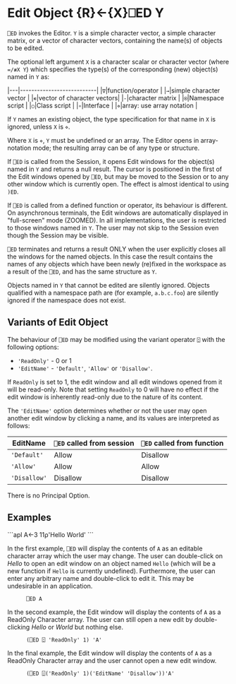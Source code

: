 




<h1 class="heading"><span class="name">Edit Object</span> <span class="command">{R}←{X}⎕ED Y</span></h1>



`⎕ED` invokes the Editor.  `Y` is a simple character vector, a simple character matrix, or a vector of character vectors, containing the name(s) of objects to be edited.

The optional left argument `X` is  a character scalar or character vector (where `=/≢X Y`) which specifies the type(s) of the corresponding (new) object(s) named in `Y` as:


|---|---------------------------|
|`∇`|function/operator          |
|`→`|simple character vector    |
|`∊`|vector of character vectors|
|`-`|character matrix           |
|`⍟`|Namespace script           |
|`○`|Class script               |
|`∘`|Interface                  |
|`⋄`|array: use array notation  |


If `Y` names an existing object, the type specification for that name in `X` is ignored, unless `X` is `⋄`.

Where `X` is  `⋄`, `Y` must be undefined or an array.
The Editor opens in array-notation mode; the resulting array can be of any type or structure.

If `⎕ED` is called from the Session, it opens Edit windows for the object(s) named in `Y` and returns a null result.  The cursor is positioned in the first of the Edit windows opened by `⎕ED`, but may be moved to the Session or to any other window which is currently open.  The effect is almost identical to using `)ED`.


If `⎕ED` is called from a defined function or operator, its behaviour is different. On asynchronous terminals, the Edit windows are automatically displayed in "full-screen" mode (ZOOMED). In all implementations, the user is restricted to those windows named in `Y`. The user may not skip to the Session even though the Session may be visible.


`⎕ED` terminates and returns a result ONLY when the user explicitly closes all the windows for the named objects. In this case the result contains the names of any objects which have been newly (re)fixed in the workspace as a result of the `⎕ED`, and has the same structure as `Y`.


Objects named in `Y` that cannot be edited are silently ignored. Objects qualified with a namespace path are (for example, `a.b.c.foo`) are silently ignored if the namespace does not exist.


## Variants of Edit Object


The behaviour of `⎕ED` may be modified using the variant operator `⍠` with the following options:

- `'ReadOnly'` - 0 or 1
- `'EditName'` - `'Default'`, `'Allow'` or `'Disallow'`.



If `ReadOnly` is set to 1, the edit window and all edit windows opened from it will be read-only. Note that setting `ReadOnly` to 0 will have no effect if the edit window is inherently read-only due to the nature of its content.



The `'EditName'` option determines whether or not the user may open another edit window by clicking a name, and its values are interpreted as follows:


|EditName    |`⎕ED` called from session|`⎕ED` called from function|
|------------|-------------------------|--------------------------|
|`'Default'` |Allow                    |Disallow                  |
|`'Allow'`   |Allow                    |Allow                     |
|`'Disallow'`|Disallow                 |Disallow                  |



There is no Principal Option.

<h2 class="example">Examples</h2>
```apl
      A←3 11⍴'Hello World'
```



In the first example, `⎕ED` will display the contents of `A` as an editable character array which the user may change. The user can double-click on *Hello* to open an edit window on an object named `Hello` (which will be a new function if `Hello` is currently undefined). Furthermore, the user can enter any arbitrary name and double-click to edit it. This may be undesirable in an application.
```apl
      ⎕ED A
```




In the second example, the Edit window will display the contents of `A` as a ReadOnly Character array. The user can still open a new edit by double-clicking *Hello* or *World* but nothing else.
```apl
      (⎕ED ⍠ 'ReadOnly' 1) 'A'
```




In the final example, the Edit window will display the contents of `A` as a ReadOnly Character array and the user cannot open a new edit window.
```apl
      (⎕ED ⍠('ReadOnly' 1)('EditName' 'Disallow'))'A'
```




